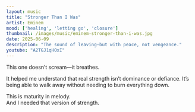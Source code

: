 ```yaml
---
layout: music
title: "Stronger Than I Was"
artist: Eminem
mood: ['healing', 'letting go', 'closure']
thumbnail: /images/music/eminem-stronger-than-i-was.jpg
date: 2025-06-09
description: "The sound of leaving—but with peace, not vengeance."
youtube: "A2TGJ1qHOxI"
---
```


This one doesn’t scream—it breathes.

It helped me understand that real strength isn’t dominance or defiance. It’s being able to walk away without needing to burn everything down.

This is maturity in melody.  
And I needed that version of strength.
